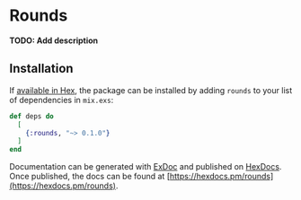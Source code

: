 # Rounds

**TODO: Add description**

## Installation

If [available in Hex](https://hex.pm/docs/publish), the package can be installed
by adding `rounds` to your list of dependencies in `mix.exs`:

```elixir
def deps do
  [
    {:rounds, "~> 0.1.0"}
  ]
end
```

Documentation can be generated with [ExDoc](https://github.com/elixir-lang/ex_doc)
and published on [HexDocs](https://hexdocs.pm). Once published, the docs can
be found at [https://hexdocs.pm/rounds](https://hexdocs.pm/rounds).

